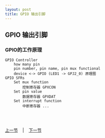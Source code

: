 ```yaml
---
layout: post
title: GPIO 输出引脚
---
```


##  GPIO 输出引脚

### GPIO的工作原理
	GPIO Controller
		how many pin
		pin number, pin name, pin mux functional
		device <-> GPIO (LED1 -> GPJ2_0) 原理图
	GPIO SFRs
		Set mux function
			控制寄存器 GPXCON
		Set pin value
			数据寄存器 GPXDAT
		Set interrupt function
			中断寄存器 ...
	
		

<br> <br> 
<div> <a href="chp3-1.html">上一节</a> &nbsp;&nbsp; | &nbsp;&nbsp; <a href="chp3-3.html">下一节</a> </div> <br> <br>